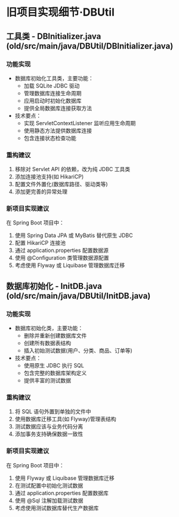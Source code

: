 # 旧项目实现细节·DBUtil

## 工具类 - DBInitializer.java (old/src/main/java/DBUtil/DBInitializer.java)

### 功能实现

- 数据库初始化工具类，主要功能：
  - 加载 SQLite JDBC 驱动
  - 管理数据库连接生命周期
  - 应用启动时初始化数据库
  - 提供全局数据库连接获取方法
- 技术要点：
  - 实现 ServletContextListener 监听应用生命周期
  - 使用静态方法提供数据库连接
  - 包含连接状态检查功能

### 重构建议

1. 移除对 Servlet API 的依赖，改为纯 JDBC 工具类
2. 添加连接池支持(如 HikariCP)
3. 配置文件外置化(数据库路径、驱动类等)
4. 添加更完善的异常处理

### 新项目实现建议

在 Spring Boot 项目中：

1. 使用 Spring Data JPA 或 MyBatis 替代原生 JDBC
2. 配置 HikariCP 连接池
3. 通过 application.properties 配置数据源
4. 使用 @Configuration 类管理数据源配置
5. 考虑使用 Flyway 或 Liquibase 管理数据库迁移

## 数据库初始化 - InitDB.java (old/src/main/java/DBUtil/InitDB.java)

### 功能实现

- 数据库初始化类，主要功能：
  - 删除并重新创建数据库文件
  - 创建所有数据表结构
  - 插入初始测试数据(用户、分类、商品、订单等)
- 技术要点：
  - 使用原生 JDBC 执行 SQL
  - 包含完整的数据库架构定义
  - 提供丰富的测试数据

### 重构建议

1. 将 SQL 语句外置到单独的文件中
2. 使用数据库迁移工具(如 Flyway)管理表结构
3. 测试数据应该与业务代码分离
4. 添加事务支持确保数据一致性

### 新项目实现建议

在 Spring Boot 项目中：

1. 使用 Flyway 或 Liquibase 管理数据库迁移
2. 在测试配置中初始化测试数据
3. 通过 application.properties 配置数据库
4. 使用 @Sql 注解加载测试数据
5. 考虑使用测试数据库替代生产数据库
